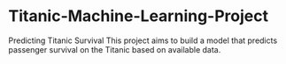 # Titanic-Machine-Learning-Project
Predicting Titanic Survival  This project aims to build a model that predicts passenger survival on the Titanic based on available data.
